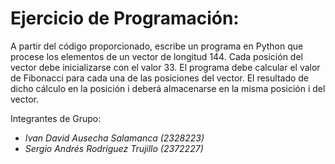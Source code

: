 # Ejercicio de Programación:
A partir del código proporcionado, escribe un programa en Python que procese los elementos de un vector de longitud 144. Cada posición del vector debe inicializarse con el valor 33. El programa debe calcular el valor de Fibonacci para cada una de las posiciones del vector. El resultado de dicho cálculo en la posición i deberá almacenarse en la misma posición i del vector.

Integrantes de Grupo:

* *Ivan David Ausecha Salamanca (2328223)* 
* *Sergio Andrés Rodríguez Trujillo (2372227)*
